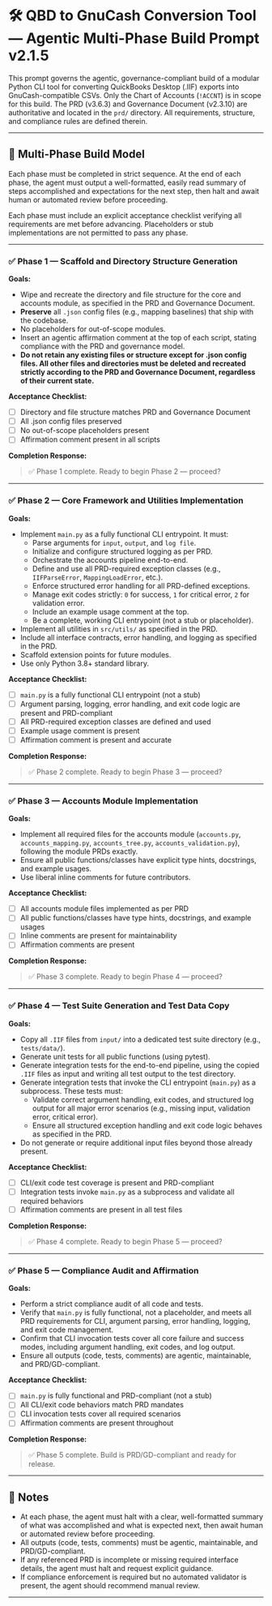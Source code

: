 # 🛠️ QBD to GnuCash Conversion Tool — Agentic Multi-Phase Build Prompt v2.1.5

This prompt governs the agentic, governance-compliant build of a modular Python CLI tool for converting QuickBooks Desktop (.IIF) exports into GnuCash-compatible CSVs. Only the Chart of Accounts (`!ACCNT`) is in scope for this build. The PRD (v3.6.3) and Governance Document (v2.3.10) are authoritative and located in the `prd/` directory. All requirements, structure, and compliance rules are defined therein.

---

## 🧩 Multi-Phase Build Model

Each phase must be completed in strict sequence. At the end of each phase, the agent must output a well-formatted, easily read summary of steps accomplished and expectations for the next step, then halt and await human or automated review before proceeding.

Each phase must include an explicit acceptance checklist verifying all requirements are met before advancing. Placeholders or stub implementations are not permitted to pass any phase.

---

### ✅ Phase 1 — Scaffold and Directory Structure Generation

**Goals:**
- Wipe and recreate the directory and file structure for the core and accounts module, as specified in the PRD and Governance Document.
- **Preserve** all `.json` config files (e.g., mapping baselines) that ship with the codebase.
- No placeholders for out-of-scope modules.
- Insert an agentic affirmation comment at the top of each script, stating compliance with the PRD and governance model.
- **Do not retain any existing files or structure except for .json config files. All other files and directories must be deleted and recreated strictly according to the PRD and Governance Document, regardless of their current state.**

**Acceptance Checklist:**
- [ ] Directory and file structure matches PRD and Governance Document
- [ ] All .json config files preserved
- [ ] No out-of-scope placeholders present
- [ ] Affirmation comment present in all scripts

**Completion Response:**
> ✅ Phase 1 complete. Ready to begin Phase 2 — proceed?

---

### ✅ Phase 2 — Core Framework and Utilities Implementation

**Goals:**
- Implement `main.py` as a fully functional CLI entrypoint. It must:
  - Parse arguments for `input`, `output`, and `log file`.
  - Initialize and configure structured logging as per PRD.
  - Orchestrate the accounts pipeline end-to-end.
  - Define and use all PRD-required exception classes (e.g., `IIFParseError`, `MappingLoadError`, etc.).
  - Enforce structured error handling for all PRD-defined exceptions.
  - Manage exit codes strictly: `0` for success, `1` for critical error, `2` for validation error.
  - Include an example usage comment at the top.
  - Be a complete, working CLI entrypoint (not a stub or placeholder).
- Implement all utilities in `src/utils/` as specified in the PRD.
- Include all interface contracts, error handling, and logging as specified in the PRD.
- Scaffold extension points for future modules.
- Use only Python 3.8+ standard library.

**Acceptance Checklist:**
- [ ] `main.py` is a fully functional CLI entrypoint (not a stub)
- [ ] Argument parsing, logging, error handling, and exit code logic are present and PRD-compliant
- [ ] All PRD-required exception classes are defined and used
- [ ] Example usage comment is present
- [ ] Affirmation comment is present and accurate

**Completion Response:**
> ✅ Phase 2 complete. Ready to begin Phase 3 — proceed?

---

### ✅ Phase 3 — Accounts Module Implementation

**Goals:**
- Implement all required files for the accounts module (`accounts.py`, `accounts_mapping.py`, `accounts_tree.py`, `accounts_validation.py`), following the module PRDs exactly.
- Ensure all public functions/classes have explicit type hints, docstrings, and example usages.
- Use liberal inline comments for future contributors.

**Acceptance Checklist:**
- [ ] All accounts module files implemented as per PRD
- [ ] All public functions/classes have type hints, docstrings, and example usages
- [ ] Inline comments are present for maintainability
- [ ] Affirmation comments are present

**Completion Response:**
> ✅ Phase 3 complete. Ready to begin Phase 4 — proceed?

---

### ✅ Phase 4 — Test Suite Generation and Test Data Copy

**Goals:**
- Copy all `.IIF` files from `input/` into a dedicated test suite directory (e.g., `tests/data/`).
- Generate unit tests for all public functions (using pytest).
- Generate integration tests for the end-to-end pipeline, using the copied `.IIF` files as input and writing all test output to the test directory.
- Generate integration tests that invoke the CLI entrypoint (`main.py`) as a subprocess. These tests must:
  - Validate correct argument handling, exit codes, and structured log output for all major error scenarios (e.g., missing input, validation error, critical error).
  - Ensure all structured exception handling and exit code logic behaves as specified in the PRD.
- Do not generate or require additional input files beyond those already present.

**Acceptance Checklist:**
- [ ] CLI/exit code test coverage is present and PRD-compliant
- [ ] Integration tests invoke `main.py` as a subprocess and validate all required behaviors
- [ ] Affirmation comments are present in all test files

**Completion Response:**
> ✅ Phase 4 complete. Ready to begin Phase 5 — proceed?

---

### ✅ Phase 5 — Compliance Audit and Affirmation

**Goals:**
- Perform a strict compliance audit of all code and tests.
- Verify that `main.py` is fully functional, not a placeholder, and meets all PRD requirements for CLI, argument parsing, error handling, logging, and exit code management.
- Confirm that CLI invocation tests cover all core failure and success modes, including argument handling, exit codes, and log output.
- Ensure all outputs (code, tests, comments) are agentic, maintainable, and PRD/GD-compliant.

**Acceptance Checklist:**
- [ ] `main.py` is fully functional and PRD-compliant (not a stub)
- [ ] All CLI/exit code behaviors match PRD mandates
- [ ] CLI invocation tests cover all required scenarios
- [ ] Affirmation comments are present throughout

**Completion Response:**
> ✅ Phase 5 complete. Build is PRD/GD-compliant and ready for release.

---

## 📝 Notes
- At each phase, the agent must halt with a clear, well-formatted summary of what was accomplished and what is expected next, then await human or automated review before proceeding.
- All outputs (code, tests, comments) must be agentic, maintainable, and PRD/GD-compliant.
- If any referenced PRD is incomplete or missing required interface details, the agent must halt and request explicit guidance.
- If compliance enforcement is required but no automated validator is present, the agent should recommend manual review.

---
